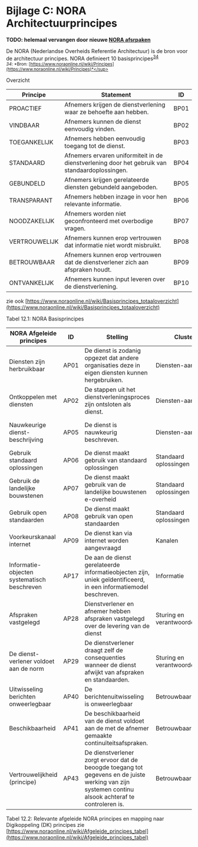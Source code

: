 # Bijlage C: NORA Architectuurprincipes

**TODO: helemaal vervangen door nieuwe [NORA afsrpaken](https://www.noraonline.nl/wiki/Bindende_Architectuurafspraken)**

De NORA (Nederlandse Overheids Referentie Architectuur) is de bron voor de architectuur principes. NORA definieert 10 basisprincipes<sup>[34](#f34)</sup>
<br>
<sup><a name="f34"><dfn>34</dfn></a>:  *Bron: [https://www.noraonline.nl/wiki/Principes](https://www.noraonline.nl/wiki/Principes)*</sup>

Overzicht


| Principe      | Statement                                                                                      | ID   |
|---------------|------------------------------------------------------------------------------------------------|------|
| PROACTIEF     | Afnemers krijgen de dienstverlening waar ze behoefte aan hebben.                               | BP01 |
| VINDBAAR      | Afnemers kunnen de dienst eenvoudig vinden.                                                    | BP02 |
| TOEGANKELIJK  | Afnemers hebben eenvoudig toegang tot de dienst.                                               | BP03 |
| STANDAARD     | Afnemers ervaren uniformiteit in de dienstverlening door het gebruik van standaardoplossingen. | BP04 |
| GEBUNDELD     | Afnemers krijgen gerelateerde diensten gebundeld aangeboden.                                   | BP05 |
| TRANSPARANT   | Afnemers hebben inzage in voor hen relevante informatie.                                       | BP06 |
| NOODZAKELIJK  | Afnemers worden niet geconfronteerd met overbodige vragen.                                     | BP07 |
| VERTROUWELIJK | Afnemers kunnen erop vertrouwen dat informatie niet wordt misbruikt.                           | BP08 |
| BETROUWBAAR   | Afnemers kunnen erop vertrouwen dat de dienstverlener zich aan afspraken houdt.                | BP09 |
| ONTVANKELIJK  | Afnemers kunnen input leveren over de dienstverlening.                                         | BP10 |

zie ook [https://www.noraonline.nl/wiki/Basisprincipes_totaaloverzicht](https://www.noraonline.nl/wiki/Basisprincipes_totaaloverzicht)

Tabel 12.1: NORA Basisprincipes

| NORA Afgeleide principes | ID | Stelling | Cluster | Realiseert | DK principes |
|---|---|---|---|---|---|
| Diensten zijn herbruikbaar                 | AP01 | De dienst is zodanig opgezet dat andere organisaties deze in eigen diensten kunnen hergebruiken. | Diensten-aanbod | Standaard (Basisprincipe) | DK 1. interoperabiliteit |
| Ontkoppelen met diensten                   | AP02 | De stappen uit het dienstverleningsproces zijn ontsloten als dienst. | Diensten-aanbod | Noodzakelijk | DK 5: Digikoppeling maakt ontkoppeling mogelijk. |
| Nauwkeurige dienst-beschrijving            | AP05 | De dienst is nauwkeurig beschreven. | Diensten-aanbod | Transparant<br>Vindbaar | DK is open en beschreven in de architectuur en koppelvlakstandaarden. |
| Gebruik standaard oplossingen              | AP06 | De dienst maakt gebruik van standaard oplossingen | Standaard oplossingen | Standaard (Basisprincipe) | DK 2. Standaard oplossingen |
| Gebruik de landelijke bouwstenen           | AP07 | De dienst maakt gebruik van de landelijke bouwstenen e-overheid | Standaard oplossingen | Standaard (Basisprincipe) | DK 2. Standaard oplossingen |
| Gebruik open standaarden                   | AP08 | De dienst maakt gebruik van open standaarden | Standaard oplossingen | Standaard (Basisprincipe) | DK 1. interoperabiliteit |
| Voorkeurskanaal internet                   | AP09 | De dienst kan via internet worden aangevraagd | Kanalen | Toegankelijk | DK 1. interoperabiliteit |
| Informatie-objecten systematisch beschreven| AP17 | De aan de dienst gerelateerde informatieobjecten zijn, uniek geïdentificeerd, in een informatiemodel beschreven. | Informatie | Vindbaar<br>Toegankelijk<standaard> | DK 3. Veiligheid en vertrouwelijkheid |
| Afspraken vastgelegd                       | AP28 | Dienstverlener en afnemer hebben afspraken vastgelegd over de levering van de dienst | Sturing en verantwoordelijkheid | Betrouwbaar | DK 4. Betrouwbaarheid |
| De dienst-verlener voldoet aan de norm     | AP29 | De dienstverlener draagt zelf de consequenties wanneer de dienst afwijkt van afspraken en standaarden. | Sturing en verantwoordelijkheid | Standaard (Basisprincipe)<br>Betrouwbaar | DK 1. interoperabiliteit |
| Uitwisseling berichten onweerlegbaar       | AP40 | De berichtenuitwisseling is onweerlegbaar | Betrouwbaarheid | Betrouwbaar | DK 4. Betrouwbaarheid |
| Beschikbaarheid                            | AP41 | De beschikbaarheid van de dienst voldoet aan de met de afnemer gemaakte continuïteitsafspraken. | Betrouwbaarheid | Betrouwbaar | DK 4. Betrouwbaarheid |
| Vertrouwelijkheid (principe)               | AP43 | De dienstverlener zorgt ervoor dat de beoogde toegang tot gegevens en de juiste werking van zijn systemen continu alsook achteraf te controleren is. | Betrouwbaarheid | Betrouwbaar<br>Vertrouwelijk | DK 3. Veiligheid en vertrouwelijkheid |

Tabel 12.2: Relevante afgeleide NORA principes en mapping naar Digikoppeling (DK) principes
zie [https://www.noraonline.nl/wiki/Afgeleide_principes_tabel](https://www.noraonline.nl/wiki/Afgeleide_principes_tabel)
